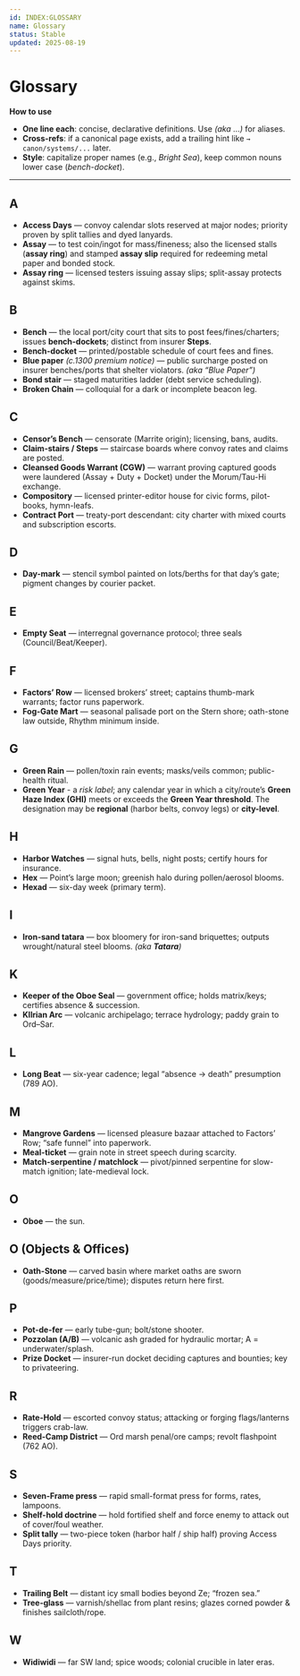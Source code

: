 ```yaml
---
id: INDEX:GLOSSARY
name: Glossary
status: Stable
updated: 2025-08-19
---
```


# Glossary

**How to use**
- **One line each**: concise, declarative definitions. Use *(aka …)* for aliases.  
- **Cross-refs**: if a canonical page exists, add a trailing hint like `→ canon/systems/...` later.  
- **Style**: capitalize proper names (e.g., *Bright Sea*), keep common nouns lower case (*bench-docket*).

---

## A

- **Access Days** — convoy calendar slots reserved at major nodes; priority proven by split tallies and dyed lanyards.  
- **Assay** — to test coin/ingot for mass/fineness; also the licensed stalls (**assay ring**) and stamped **assay slip** required for redeeming metal paper and bonded stock.  
- **Assay ring** — licensed testers issuing assay slips; split-assay protects against skims.

## B

- **Bench** — the local port/city court that sits to post fees/fines/charters; issues **bench-dockets**; distinct from insurer **Steps**.  
- **Bench-docket** — printed/postable schedule of court fees and fines.  
- **Blue paper** *(c.1300 premium notice)* — public surcharge posted on insurer benches/ports that shelter violators. *(aka “Blue Paper”)*  
- **Bond stair** — staged maturities ladder (debt service scheduling).  
- **Broken Chain** — colloquial for a dark or incomplete beacon leg.

## C

- **Censor’s Bench** — censorate (Marrite origin); licensing, bans, audits.  
- **Claim-stairs / Steps** — staircase boards where convoy rates and claims are posted.  
- **Cleansed Goods Warrant (CGW)** — warrant proving captured goods were laundered (Assay + Duty + Docket) under the Morum/Tau-Hi exchange.  
- **Compository** — licensed printer-editor house for civic forms, pilot-books, hymn-leafs.  
- **Contract Port** — treaty-port descendant: city charter with mixed courts and subscription escorts.  

## D

- **Day-mark** — stencil symbol painted on lots/berths for that day’s gate; pigment changes by courier packet.

## E

- **Empty Seat** — interregnal governance protocol; three seals (Council/Beat/Keeper).  

## F

- **Factors’ Row** — licensed brokers’ street; captains thumb-mark warrants; factor runs paperwork.  
- **Fog-Gate Mart** — seasonal palisade port on the Stern shore; oath-stone law outside, Rhythm minimum inside.  

## G

- **Green Rain** — pollen/toxin rain events; masks/veils common; public-health ritual.
- **Green Year** -  a *risk label*; any calendar year in which a city/route’s **Green Haze Index (GHI)** meets or exceeds the **Green Year threshold**. The designation may be **regional** (harbor belts, convoy legs) or **city-level**. 

## H

- **Harbor Watches** — signal huts, bells, night posts; certify hours for insurance.  
- **Hex** — Point’s large moon; greenish halo during pollen/aerosol blooms.
- **Hexad** — six-day week (primary term).

## I

- **Iron-sand tatara** — box bloomery for iron-sand briquettes; outputs wrought/natural steel blooms. *(aka **Tatara**)*

## K

- **Keeper of the Oboe Seal** — government office; holds matrix/keys; certifies absence & succession.  
- **Kllrian Arc** — volcanic archipelago; terrace hydrology; paddy grain to Ord–Sar.

## L

- **Long Beat** — six-year cadence; legal “absence → death” presumption (789 AO).

## M

- **Mangrove Gardens** — licensed pleasure bazaar attached to Factors’ Row; “safe funnel” into paperwork.  
- **Meal-ticket** — grain note in street speech during scarcity.  
- **Match-serpentine / matchlock** — pivot/pinned serpentine for slow-match ignition; late-medieval lock.

## O

- **Oboe** — the sun.

## O (Objects & Offices)

- **Oath-Stone** — carved basin where market oaths are sworn (goods/measure/price/time); disputes return here first.

## P

- **Pot-de-fer** — early tube-gun; bolt/stone shooter.  
- **Pozzolan (A/B)** — volcanic ash graded for hydraulic mortar; A = underwater/splash.  
- **Prize Docket** — insurer-run docket deciding captures and bounties; key to privateering.

## R

- **Rate-Hold** — escorted convoy status; attacking or forging flags/lanterns triggers crab-law.  
- **Reed-Camp District** — Ord marsh penal/ore camps; revolt flashpoint (762 AO).

## S

- **Seven-Frame press** — rapid small-format press for forms, rates, lampoons.  
- **Shelf-hold doctrine** — hold fortified shelf and force enemy to attack out of cover/foul weather.  
- **Split tally** — two-piece token (harbor half / ship half) proving Access Days priority.

## T

- **Trailing Belt** — distant icy small bodies beyond Ze; “frozen sea.”  
- **Tree-glass** — varnish/shellac from plant resins; glazes corned powder & finishes sailcloth/rope.

## W

- **Widiwidi** — far SW land; spice woods; colonial crucible in later eras.